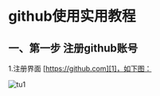 # github使用实用教程

## 一、第一步 注册github账号
1.注册界面 [https://github.com][1]，如下图：

![tu1][2]


  [1]: https://github.com
  [2]:http://img.blog.csdn.net/20151211095541384
